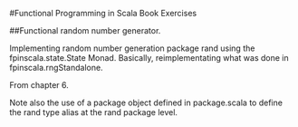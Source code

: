 #Functional Programming in Scala Book Exercises

##Functional random number generator.

Implementing random number generation package rand
using the fpinscala.state.State Monad.  Basically,
reimplementating what was done in fpinscala.rngStandalone.

From chapter 6.

Note also the use of a package object defined in
package.scala to define the rand type alias at
the rand package level.
